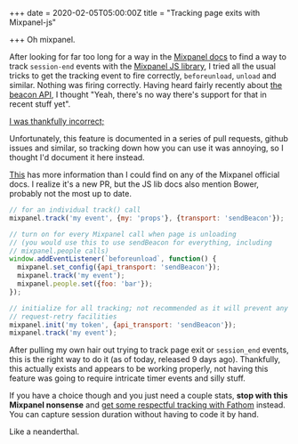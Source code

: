 +++
date = 2020-02-05T05:00:00Z
title = "Tracking page exits with Mixpanel-js"

+++
Oh mixpanel.

After looking for far too long for a way in the [Mixpanel docs](https://developer.mixpanel.com/docs/javascript-full-api-reference#section-mixpanel-track) to find a way to track `session-end` events with the [Mixpanel JS library](https://github.com/mixpanel/mixpanel-js), I tried all the usual tricks to get the tracking event to fire correctly, `beforeunload`, `unload` and similar. Nothing was firing correctly. Having heard fairly recently about [the beacon API](https://developer.mozilla.org/en-US/docs/Web/API/Beacon_API), I thought "Yeah, there's no way there's support for that in recent stuff yet".

[I was thankfully incorrect;](https://caniuse.com/#feat=beacon)

Unfortunately, this feature is documented in a series of pull requests, github issues and similar, so tracking down how you can use it was annoying, so I thought I'd document it here instead.

[This](https://github.com/mixpanel/mixpanel-js/pull/240) has more information than I could find on any of the Mixpanel official docs. I realize it's a new PR, but the JS lib docs also mention Bower, probably not the most up to date.

```javascript
// for an individual track() call
mixpanel.track('my event', {my: 'props'}, {transport: 'sendBeacon'});

// turn on for every Mixpanel call when page is unloading
// (you would use this to use sendBeacon for everything, including
// mixpanel.people calls)
window.addEventListener(`beforeunload`, function() {
  mixpanel.set_config({api_transport: 'sendBeacon'});
  mixpanel.track('my event');
  mixpanel.people.set({foo: 'bar'});
});

// initialize for all tracking; not recommended as it will prevent any
// request-retry facilities
mixpanel.init('my token', {api_transport: 'sendBeacon'});
mixpanel.track('my event');
```

After pulling my own hair out trying to track page exit or `session_end` events, this is the right way to do it (as of today, released 9 days ago). Thankfully, this actually exists and appears to be working properly, not having this feature was going to require intricate timer events and silly stuff.

If you have a choice though and you just need a couple stats, **stop with this Mixpanel nonsense** and [get some respectful tracking with Fathom](https://usefathom.com/) instead. You can capture session duration without having to code it by hand.

Like a neanderthal.
